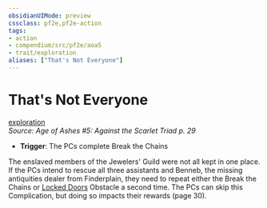 ```yaml
---
obsidianUIMode: preview
cssclass: pf2e,pf2e-action
tags:
- action
- compendium/src/pf2e/aoa5
- trait/exploration
aliases: ["That's Not Everyone"]
---
```

# That's Not Everyone
[exploration](exploration.md "Exploration Action & Ability Trait")  
*Source: Age of Ashes #5: Against the Scarlet Triad p. 29*  

- **Trigger**: The PCs complete Break the Chains

The enslaved members of the Jewelers' Guild were not all kept in one place. If the PCs intend to rescue all three assistants and Benneb, the missing antiquities dealer from Finderplain, they need to repeat either the Break the Chains or [Locked Doors](locked-doors-aoa5.md) Obstacle a second time. The PCs can skip this Complication, but doing so impacts their rewards (page 30).